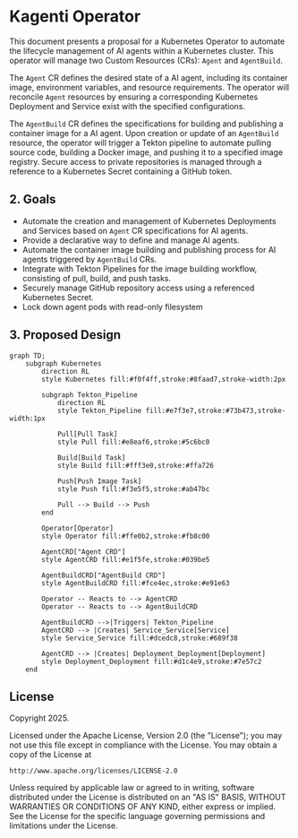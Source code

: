# Kagenti Operator
This document presents a proposal for a Kubernetes Operator to automate the lifecycle management of AI agents within a Kubernetes cluster. This operator will manage two Custom Resources (CRs): `Agent` and `AgentBuild`.

The `Agent` CR defines the desired state of a AI agent, including its container image, environment variables, and resource requirements. The operator will reconcile `Agent` resources by ensuring a corresponding Kubernetes Deployment and Service exist with the specified configurations.

The `AgentBuild` CR defines the specifications for building and publishing a container image for a AI agent. Upon creation or update of an `AgentBuild` resource, the operator will trigger a Tekton pipeline to automate pulling source code, building a Docker image, and pushing it to a specified image registry. Secure access to private repositories is managed through a reference to a Kubernetes Secret containing a GitHub token. 

## 2. Goals

* Automate the creation and management of Kubernetes Deployments and Services based on `Agent` CR specifications for AI agents.
* Provide a declarative way to define and manage AI agents.
* Automate the container image building and publishing process for AI agents triggered by `AgentBuild` CRs.
* Integrate with Tekton Pipelines for the image building workflow, consisting of pull, build, and push tasks.
* Securely manage GitHub repository access using a referenced Kubernetes Secret.
* Lock down agent pods with read-only filesystem

## 3. Proposed Design

```mermaid
graph TD;
    subgraph Kubernetes
        direction RL
        style Kubernetes fill:#f0f4ff,stroke:#8faad7,stroke-width:2px

        subgraph Tekton_Pipeline
            direction RL
            style Tekton_Pipeline fill:#e7f3e7,stroke:#73b473,stroke-width:1px
            
            Pull[Pull Task]
            style Pull fill:#e8eaf6,stroke:#5c6bc0

            Build[Build Task]
            style Build fill:#fff3e0,stroke:#ffa726

            Push[Push Image Task]
            style Push fill:#f3e5f5,stroke:#ab47bc

            Pull --> Build --> Push
        end
        
        Operator[Operator] 
        style Operator fill:#ffe0b2,stroke:#fb8c00

        AgentCRD["Agent CRD"] 
        style AgentCRD fill:#e1f5fe,stroke:#039be5

        AgentBuildCRD["AgentBuild CRD"]
        style AgentBuildCRD fill:#fce4ec,stroke:#e91e63

        Operator -- Reacts to --> AgentCRD
        Operator -- Reacts to --> AgentBuildCRD

        AgentBuildCRD -->|Triggers| Tekton_Pipeline
        AgentCRD --> |Creates| Service_Service[Service]
        style Service_Service fill:#dcedc8,stroke:#689f38

        AgentCRD --> |Creates| Deployment_Deployment[Deployment]
        style Deployment_Deployment fill:#d1c4e9,stroke:#7e57c2
    end
```    


## License

Copyright 2025.

Licensed under the Apache License, Version 2.0 (the "License");
you may not use this file except in compliance with the License.
You may obtain a copy of the License at

    http://www.apache.org/licenses/LICENSE-2.0

Unless required by applicable law or agreed to in writing, software
distributed under the License is distributed on an "AS IS" BASIS,
WITHOUT WARRANTIES OR CONDITIONS OF ANY KIND, either express or implied.
See the License for the specific language governing permissions and
limitations under the License.